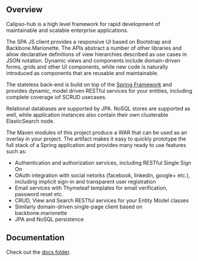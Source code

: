 
## Overview

Calipso-hub is a high level framework for rapid development of maintainable and scalable enterprise applications. 

The SPA JS client provides a responsive UI based on Bootstrap and Backbone.Marionette. The APIs abstract a number of other libraries and allow declarative definitions of view hierarchies described as use cases in JSON notation. Dynamic views and components include domain-driven forms, grids and other UI components, while new code is naturally introduced as components that are reusable and maintainable.

The stateless back-end is build on top of the [Spring Framework](https://projects.spring.io/spring-framework/) and provides dynamic, model driven RESTful services for your entities, including complete coverage iof SCRUD usecases.

Relational databases are supported by JPA. NoSQL stores are supported as well, while application instances also contain their own clusterable ElasticSearch node.

The Maven modules of this project produce a WAR that can be used as an overlay in your project. The artifact makes it easy to quickly prototype the full stack of a Spring application and provides many ready to use features such as:

 - Authentication and authorization services, including RESTful Single Sign On
 - OAuth integration with social netorks (facebook, linkedin, google+ etc.), including implicit sign-in and transparent user registration
 - Email services with Thymeleaf templates for email verification, password reset etc.
 - CRUD, View and Search RESTful services for your Entity Model classes
 - Similarly domain-driven single-page client based on backbone.marionette
 - JPA and NoSQL persistence

## Documentation

Check out the [docs folder](docs).
